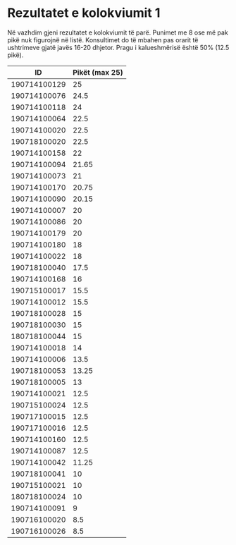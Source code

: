 # Rezultatet e kolokviumit 1

Në vazhdim gjeni rezultatet e kolokviumit të parë.
Punimet me 8 ose më pak pikë nuk figurojnë në listë.
Konsultimet do të mbahen pas orarit të ushtrimeve gjatë javës 16-20 dhjetor.
Pragu i kalueshmërisë është 50% (12.5 pikë).

| ID           | Pikët (max 25) |
| ------------ | ----- |
| 190714100129 | 25    |
| 190714100076 | 24.5  |
| 190714100118 | 24    |
| 190714100064 | 22.5  |
| 190714100020 | 22.5  |
| 190718100020 | 22.5  |
| 190714100158 | 22    |
| 190714100094 | 21.65 |
| 190714100073 | 21    |
| 190714100170 | 20.75 |
| 190714100090 | 20.15 |
| 190714100007 | 20    |
| 190714100086 | 20    |
| 190714100179 | 20    |
| 190714100180 | 18    |
| 190714100022 | 18    |
| 190718100040 | 17.5  |
| 190714100168 | 16    |
| 190715100017 | 15.5  |
| 190714100012 | 15.5  |
| 190718100028 | 15    |
| 190718100030 | 15    |
| 180718100044 | 15    |
| 190714100018 | 14    |
| 190714100006 | 13.5  |
| 190718100053 | 13.25 |
| 190718100005 | 13    |
| 190714100021 | 12.5  |
| 190715100024 | 12.5  |
| 190717100015 | 12.5  |
| 190717100016 | 12.5  |
| 190714100160 | 12.5  |
| 190714100087 | 12.5  |
| 190714100042 | 11.25 |
| 190718100041 | 10    |
| 190715100021 | 10    |
| 180718100024 | 10    |
| 190714100091 | 9     |
| 190716100020 | 8.5   |
| 190716100026 | 8.5   |
